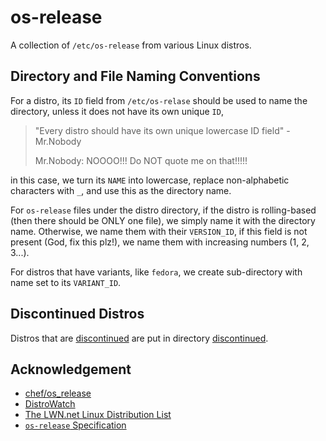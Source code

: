 # os-release

A collection of `/etc/os-release` from various Linux distros.

## Directory and File Naming Conventions

For a distro, its `ID` field from `/etc/os-relase` should be used to name 
the directory, unless it does not have its own unique `ID`,

> "Every distro should have its own unique lowercase ID field" - Mr.Nobody
>
> Mr.Nobody: NOOOO!!! Do NOT quote me on that!!!!!

in this case, we turn its `NAME` into lowercase, replace non-alphabetic 
characters with `_`, and use this as the directory name.

For `os-release` files under the distro directory, if the distro is rolling-based
(then there should be ONLY one file), we simply name it with the directory 
name. Otherwise, we name them with their `VERSION_ID`, if this field is not
present (God, fix this plz!), we name them with increasing numbers (1, 2, 3...).

For distros that have variants, like `fedora`, we create sub-directory with 
name set to its `VARIANT_ID`.

## Discontinued Distros

Distros that are 
[discontinued](https://distrowatch.com/dwres.php?resource=faq#distrostatus) 
are put in directory 
[discontinued](https://github.com/which-distro/os-release/tree/main/discontinued).

## Acknowledgement

* [chef/os_release](https://github.com/chef/os_release)
* [DistroWatch](https://distrowatch.com/)
* [The LWN.net Linux Distribution List](https://lwn.net/Distributions/)
* [`os-release` Specification](https://www.freedesktop.org/software/systemd/man/os-release.html)
